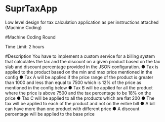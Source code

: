 # SuprTaxApp
Low level design for tax calculation application as per instructions attached (Machine Coding)

#Machine Coding Round

Time Limit: 2 hours

#Description
You have to implement a custom service for a billing system that calculates the tax and the
discount on a given product based on the tax slab and discount percentage provided in the
JSON configuration.
● Tax is applied to the product based on the min and max price mentioned in the config
● Tax A will be applied if the price range of the product is greater than 1000 and less than
equal to 7500 which is 12% of the price as mentioned in the config below
● Tax B will be applied for all the product where the price is above 7500 and the tax
percentage to be 18% on the price
● Tax C will be applied to all the products which are flat 200
● The tax will be applied to each of the product and not on the entire bill
● A bill can have more than one product with different price
● A discount percentage will be applied to the base price
